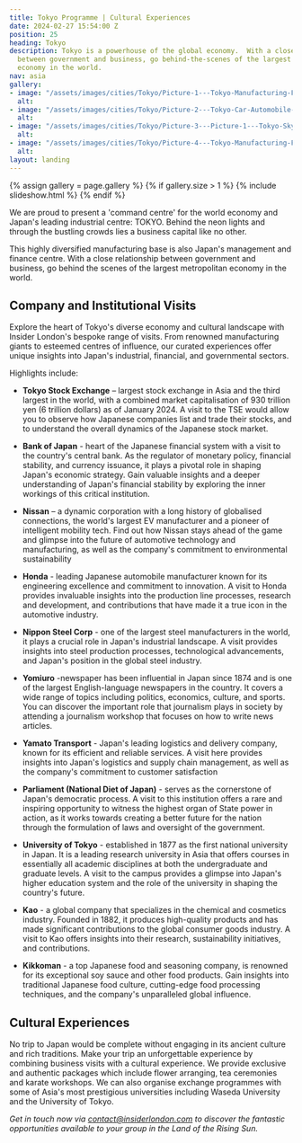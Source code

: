 ```yaml
---
title: Tokyo Programme | Cultural Experiences
date: 2024-02-27 15:54:00 Z
position: 25
heading: Tokyo
description: Tokyo is a powerhouse of the global economy.  With a close relationship
  between government and business, go behind-the-scenes of the largest metropolitan
  economy in the world.
nav: asia
gallery:
- image: "/assets/images/cities/Tokyo/Picture-1---Tokyo-Manufacturing-Factory-Visit-Business-Academic-Corporate-Trip.png"
  alt: 
- image: "/assets/images/cities/Tokyo/Picture-2---Tokyo-Car-Automobile-Manufacturing-Factory-Visit-Business-Academic-Corporate-Trip.png.png"
  alt: 
- image: "/assets/images/cities/Tokyo/Picture-3---Picture-1---Tokyo-Skyline-Visit-Business-Academic-Corporate-Trip.png.jpg"
  alt: 
- image: "/assets/images/cities/Tokyo/Picture-4---Tokyo-Manufacturing-Factory-Visit-Business-Academic-Corporate-Trip.png.png"
  alt: 
layout: landing
---
```


{% assign gallery = page.gallery %}
{% if gallery.size > 1 %}
  {% include slideshow.html %}
{% endif %}

We are proud to present a 'command centre' for the world economy and Japan's leading industrial centre: TOKYO. Behind the neon lights and through the bustling crowds lies a business capital like no other.

This highly diversified manufacturing base is also Japan's management and finance centre. With a close relationship between government and business, go behind the scenes of the largest metropolitan economy in the world.

## Company and Institutional Visits
Explore the heart of Tokyo's diverse economy and cultural landscape with Insider London's bespoke range of visits. From renowned manufacturing giants to esteemed centres of influence, our curated experiences offer unique insights into Japan's industrial, financial, and governmental sectors.

Highlights include:

* **Tokyo Stock Exchange** –  largest stock exchange in Asia and the third largest in the world, with a combined market capitalisation of 930 trillion yen (6 trillion dollars) as of January 2024. A visit to the TSE would allow you to observe how Japanese companies list and trade their stocks, and to understand the overall dynamics of the Japanese stock market.
* **Bank of Japan** - heart of the Japanese financial system with a visit to the country's central bank. As the regulator of monetary policy, financial stability, and currency issuance, it plays a pivotal role in shaping Japan's economic strategy. Gain valuable insights and a deeper understanding of Japan's financial stability by exploring the inner workings of this critical institution.
* **Nissan** – a dynamic corporation with a long history of globalised connections, the world's largest EV manufacturer and a pioneer of intelligent mobility tech. Find out how Nissan stays ahead of the game and glimpse into the future of automotive technology and manufacturing, as well as the company's commitment to environmental sustainability
* **Honda** -  leading Japanese automobile manufacturer known for its engineering excellence and commitment to innovation. A visit to Honda provides invaluable insights into the production line processes, research and development, and contributions that have made it a true icon in the automotive industry.
* **Nippon Steel Corp** - one of the largest steel manufacturers in the world, it plays a crucial role in Japan's industrial landscape. A visit provides insights into steel production processes, technological advancements, and Japan's position in the global steel industry.
* **Yomiuro** -newspaper has been influential in Japan since 1874 and is one of the largest English-language newspapers in the country. It covers a wide range of topics including politics, economics, culture, and sports. You can discover the important role that journalism plays in society by attending a journalism workshop that focuses on how to write news articles.


* **Yamato Transport** -  Japan's leading logistics and delivery company, known for its efficient and reliable services. A visit here provides insights into Japan's logistics and supply chain management, as well as the company's commitment to customer satisfaction
* **Parliament (National Diet of Japan)** -  serves as the cornerstone of Japan's democratic process. A visit to this institution offers a rare and inspiring opportunity to witness the highest organ of State power in action, as it works towards creating a better future for the nation through the formulation of laws and oversight of the government.
* **University of Tokyo** - established in 1877 as the first national university in Japan. It is a leading research university in Asia that offers courses in essentially all academic disciplines at both the undergraduate and graduate levels. A visit to the campus provides a glimpse into Japan's higher education system and the role of the university in shaping the country's future.
* **Kao** - a global company that specializes in the chemical and cosmetics industry. Founded in 1882, it produces high-quality products and has made significant contributions to the global consumer goods industry. A visit to Kao offers insights into their research, sustainability initiatives, and contributions.
* **Kikkoman** -   a top Japanese food and seasoning company, is renowned for its exceptional soy sauce and other food products. Gain insights into traditional Japanese food culture, cutting-edge food processing techniques, and the company's unparalleled global influence.

## Cultural Experiences
No trip to Japan would be complete without engaging in its ancient culture and rich traditions. Make your trip an unforgettable experience by combining business visits with a cultural experience. We provide exclusive and authentic packages which include flower arranging, tea ceremonies and karate workshops.  We can also organise exchange programmes with some of Asia's most prestigious universities including Waseda University and the University of Tokyo.

*Get in touch now via [contact@insiderlondon.com](mailto:contact@insiderlondon.com) to discover the fantastic opportunities available to your group in the Land of the Rising Sun.*
